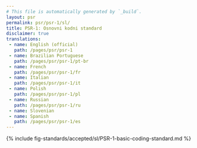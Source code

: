 ```yaml
---
# This file is automatically generated by `_build`.
layout: psr
permalink: psr/psr-1/sl/
title: PSR-1: Osnovni kodni standard
disclaimer: true
translations:
 - name: English (official)
   path: /pages/psr/psr-1
 - name: Brazilian Portuguese
   path: /pages/psr/psr-1/pt-br
 - name: French
   path: /pages/psr/psr-1/fr
 - name: Italian
   path: /pages/psr/psr-1/it
 - name: Polish
   path: /pages/psr/psr-1/pl
 - name: Russian
   path: /pages/psr/psr-1/ru
 - name: Slovenian
 - name: Spanish
   path: /pages/psr/psr-1/es
---
```


{% include fig-standards/accepted/sl/PSR-1-basic-coding-standard.md %}